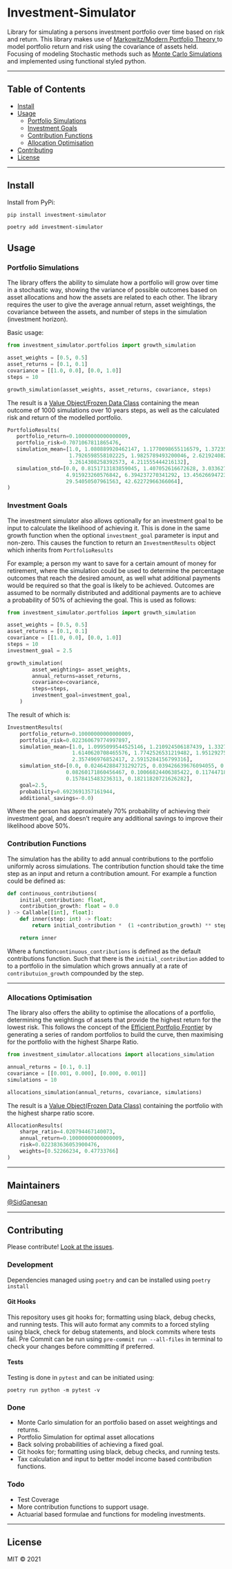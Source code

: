 # Investment-Simulator

Library for simulating a persons investment portfolio over time based on risk and return. This library makes use of [Markowitz/Modern Portfolio Theory
](https://www.investopedia.com/terms/m/modernportfoliotheory.asp "Modern Portfolio Theory") to model portfolio return and risk using the covariance
 of assets held. Focusing of modeling Stochastic methods such as [Monte Carlo Simulations](https://corporatefinanceinstitute.com/resources/knowledge/modeling/monte-carlo-simulation/
 "Monte Carlo For Finance") and implemented using functional styled python.

---

## Table of Contents
- [Install](#install)
- [Usage](#usage)
  - [Portfolio Simulations](#portfolio-simulations)
  - [Investment Goals](#investment-goals)
  - [Contribution Functions](#contribution-functions)
  - [Allocation Optimisation](#allocations-optimisation)
- [Contributing](#contributing)
- [License](#license)

---

## Install

Install from PyPi:
```
pip install investment-simulator
```
```
poetry add investment-simulator
```

## Usage
### Portfolio Simulations

The library offers the ability to simulate how a portfolio will grow over time in a stochastic way, showing the variance of possible outcomes based on
 asset allocations and how the assets are related to each other. The library requires the user to give the average annual return, asset weightings,
  the covariance between the assets, and number of steps in the simulation (investment horizon).

Basic usage:
```python
from investment_simulator.portfolios import growth_simulation

asset_weights = [0.5, 0.5]
asset_returns = [0.1, 0.1]
covariance = [[1.0, 0.0], [0.0, 1.0]]
steps = 10

growth_simulation(asset_weights, asset_returns, covariance, steps)
```

The result is a [Value Object/Frozen Data Class](https://docs.python.org/3/library/dataclasses.html "Data Classes") containing the mean outcome of
 1000 simulations over 10 years steps, as well as the calculated risk and return of the modelled portfolio.
 ```python
PortfolioResults(
    portfolio_return=0.10000000000000009,
    portfolio_risk=0.7071067811865476,
    simulation_mean=[1.0, 1.080889920462147, 1.1770098655116579, 1.372350014835664, 1.7036261053980901,
                     1.7926598558102225, 1.9825789493200046, 2.621924082582044, 3.200699630098704,
                     3.2614308258392573, 4.211555444216132],
    simulation_std=[0.0, 0.8151713183859045, 1.407052616672628, 3.0336270877135734, 4.8721084117880755,
                    4.915923260576842, 6.394237270341292, 13.456266947236522, 24.550547468886933,
                    29.54050507961563, 42.62272966366064],
)
```

### Investment Goals

The investment simulator also allows optionally for an investment goal to be input to calculate the likelihood of achieving it.
 This is done in the same growth function when the optional `investment_goal` parameter is input and non-zero. This causes the
  function to return an `InvestmentResults` object which inherits from `PortfolioResults`

For example; a person my want to save for a certain amount of money for retirement, where the simulation could be used to determine the percentage outcomes that
  reach the desired amount, as well what additional payments would be required so that the goal is likely to be achieved. Outcomes are assumed
   to be normally distributed and additional payments are to achieve a probability of 50% of achieving the goal. This is used as follows:
```python
from investment_simulator.portfolios import growth_simulation

asset_weights = [0.5, 0.5]
asset_returns = [0.1, 0.1]
covariance = [[1.0, 0.0], [0.0, 1.0]]
steps = 10
investment_goal = 2.5

growth_simulation(
        asset_weightings= asset_weights,
        annual_returns=asset_returns,
        covariance=covariance,
        steps=steps,
        investment_goal=investment_goal,
    )
```

The result of which is:
```python
InvestmentResults(
    portfolio_return=0.10000000000000009,
    portfolio_risk=0.022360679774997897,
    simulation_mean=[1.0, 1.0995099544525146, 1.210924506187439, 1.3327478170394897, 1.4653383493423462,
                     1.6140620708465576, 1.7742526531219482, 1.9512927532196045, 2.1460065841674805,
                     2.357496976852417, 2.5915284156799316],
    simulation_std=[0.0, 0.024642884731292725, 0.039426639676094055, 0.052822574973106384, 0.06663929671049118,
                   0.08260171860456467, 0.10066824406385422, 0.11744718253612518, 0.13588516414165497,
                   0.1578415483236313, 0.18211820721626282],
    goal=2.5,
    probability=0.6923691357161944,
    additional_savings=-0.0)
```
Where the person has approximately 70% probability of achieving their investment goal, and doesn't require any additional savings to improve their
 likelihood above 50%.

### Contribution Functions

The simulation has the ability to add annual contributions to the portfolio uniformly across simulations. The contribution function should take the
 time step as an input and return a contribution amount. For example a function could be defined as:
```python
def continuous_contributions(
    initial_contribution: float,
    contribution_growth: float = 0.0
) -> Callable[[int], float]:
    def inner(step: int) -> float:
        return initial_contribution *  (1 +contribution_growth) ** step

    return inner
```

Where a function`continuous_contributions` is defined as the default contributions function. Such that there is the `initial_contribution` added to
 to a portfolio in the simulation which grows annually at a rate of `contributuion_growth` compounded by the step.

---

### Allocations Optimisation

The library also offers the ability to optimise the allocations of a portfolio, determining the weightings of assets that provide the highest
 return for the lowest risk. This follows the concept of the [Efficient Portfolio Frontier](https://www.investopedia.com/terms/e/efficientfrontier.asp
 "Efficient Portfolio Frontier") by generating a series of random portfolios to build the curve, then maximising for the portfolio with the
  highest Sharpe Ratio.
```python
from investment_simulator.allocations import allocations_simulation

annual_returns = [0.1, 0.1]
covariance = [[0.001, 0.000], [0.000, 0.001]]
simulations = 10

allocations_simulation(annual_returns, covariance, simulations)
```

The result is a [Value Object(Frozen Data Class)](https://docs.python.org/3/library/dataclasses.html "Data Classes") containing the portfolio with
 the highest sharpe ratio score.
```python
AllocationResults(
    sharpe_ratio=4.020794467140073,
    annual_return=0.10000000000000009,
    risk=0.022383636053900476,
    weights=[0.52266234, 0.47733766]
)
```

---

## Maintainers

[@SidGanesan](https://github.com/jarden-sid)

---

## Contributing

Please contribute! [Look at the issues](https://github.com/jarden-sid/investment-simulator/issues).


### Development
Dependencies managed using `poetry` and can be installed using `poetry install`

#### Git Hooks
This repository uses git hooks for; formatting using black, debug checks, and running tests. This will auto format any commits to a forced styling
 using black, check for debug statements, and block commits where tests fail. Pre Commit can be run using `pre-commit run --all-files` in terminal to
  check your changes before committing if preferred.

#### Tests
Testing is done in `pytest` and can be initiated using:
```shell script
poetry run python -m pytest -v
```

### Done
* Monte Carlo simulation for an portfolio based on asset weightings and returns.
* Portfolio Simulation for optimal asset allocations
* Back solving probabilities of achieving a fixed goal.
* Git hooks for; formatting using black, debug checks, and running tests.
* Tax calculation and input to better model income based contribution functions.

### Todo
* Test Coverage
* More contribution functions to support usage.
* Actuarial based formulae and functions for modeling investments.
---

## License

MIT © 2021
